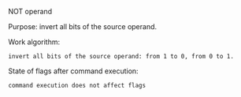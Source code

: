NOT operand 

Purpose: invert all bits of the source operand.

Work algorithm:

	invert all bits of the source operand: from 1 to 0, from 0 to 1.

State of flags after command execution:

	command execution does not affect flags
